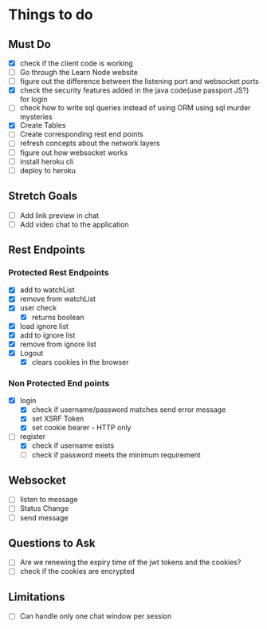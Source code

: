 # Things to do

## Must Do

- [x] check if the client code is working
- [ ] Go through the Learn Node website
- [ ] figure out the difference between the listening port and websocket ports
- [x] check the security features added in the java code(use passport JS?) for login
- [ ] check how to write sql queries instead of using ORM using sql murder mysteries
- [x] Create Tables
- [ ] Create corresponding rest end points
- [ ] refresh concepts about the network layers
- [ ] figure out how websocket works
- [ ] install heroku cli
- [ ] deploy to heroku

## Stretch Goals

- [ ] Add link preview in chat
- [ ] Add video chat to the application

## Rest Endpoints

### Protected Rest Endpoints

- [x] add to watchList
- [x] remove from watchList
- [x] user check
  - [x] returns boolean
- [x] load ignore list
- [x] add to ignore list
- [x] remove from ignore list
- [x] Logout
  - [x] clears cookies in the browser

### Non Protected End points

- [x] login
  - [x] check if username/password matches send error message
  - [x] set XSRF Token
  - [x] set cookie bearer  - HTTP only
- [ ] register
  - [x] check if username exists
  - [ ] check if password meets the minimum requirement

## Websocket

- [ ] listen to message
- [ ] Status Change
- [ ] send message

## Questions to Ask

- [ ] Are we renewing the expiry time of the jwt tokens and the cookies?
- [ ] check if the cookies are encrypted

## Limitations

- [ ] Can handle only one chat window per session